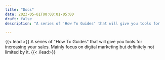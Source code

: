 ```yaml
---
title: "Docs"
date: 2023-05-01T00:00:01-05:00
draft: false
description: "A series of 'How To Guides' that will give you tools for increasing your sales."

---
```

{{< lead >}}
A series of "How To Guides" that will give you tools for increasing your sales. Mainly focus on digital marketing but definitely not limited by it.
{{< /lead>}}

